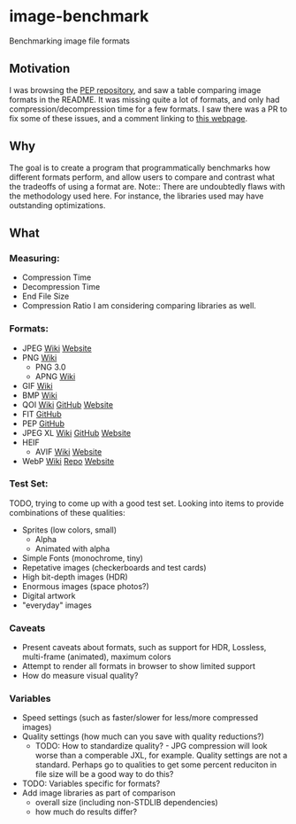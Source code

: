 # image-benchmark
Benchmarking image file formats

## Motivation
I was browsing the [PEP repository](https://github.com/ENDESGA/PEP), and saw a table comparing image formats in the README. It was missing quite a lot of formats, and only had compression/decompression time for a few formats. I saw there was a PR to fix some of these issues, and a comment linking to [this webpage](https://meow.catt0s.win/test_images/formats/). 

## Why
The goal is to create a program that programmatically benchmarks how different formats perform, and allow users to compare and contrast what the tradeoffs of using a format are.
Note:: There are undoubtedly flaws with the methodology used here. For instance, the libraries used may have outstanding optimizations. 

## What
### Measuring: 
* Compression Time
* Decompression Time
* End File Size
* Compression Ratio
I am considering comparing libraries as well.
### Formats: 
* JPEG [Wiki](https://en.wikipedia.org/wiki/JPEG) [Website](https://jpeg.org/jpeg/)
* PNG [Wiki](https://en.wikipedia.org/wiki/PNG)
  * PNG 3.0
  * APNG [Wiki](https://en.wikipedia.org/wiki/APNG)
* GIF [Wiki](https://en.wikipedia.org/wiki/GIF)
* BMP [Wiki](https://en.wikipedia.org/wiki/BMP_file_format)
* QOI [Wiki](https://en.wikipedia.org/wiki/QOI_(image_format)) [GitHub](https://github.com/phoboslab/qoi) [Website](https://qoiformat.org/)
* FIT [GitHub](https://github.com/open-source-firmware/flat-image-tree)
* PEP [GitHub](https://github.com/ENDESGA/PEP)
* JPEG XL [Wiki](https://en.wikipedia.org/wiki/JPEG_XL) [GitHub](https://github.com/libjxl/libjxl) [Website](https://jpeg.org/jpegxl/)
* HEIF
  * AVIF [Wiki](https://en.wikipedia.org/wiki/AVIF) [Website](https://aomediacodec.github.io/av1-avif/)
* WebP [Wiki](https://en.wikipedia.org/wiki/WebP) [Repo](https://chromium.googlesource.com/webm/libwebp) [Website](https://developers.google.com/speed/webp)
### Test Set:
TODO, trying to come up with a good test set. Looking into items to provide combinations of these qualities:
* Sprites (low colors, small)
  * Alpha
  * Animated with alpha
* Simple Fonts (monochrome, tiny)
* Repetative images (checkerboards and test cards)
* High bit-depth images (HDR)
* Enormous images (space photos?)
* Digital artwork
* "everyday" images
### Caveats
* Present caveats about formats, such as support for HDR, Lossless, multi-frame (animated), maximum colors
* Attempt to render all formats in browser to show limited support 
* How do measure visual quality?
### Variables
* Speed settings (such as faster/slower for less/more compressed images)
* Quality settings (how much can you save with quality reductions?)
  * TODO: How to standardize quality? - JPG compression will look worse than a comperable JXL, for example. Quality settings are not a standard. Perhaps go to qualities to get some percent reduciton in file size will be a good way to do this?
* TODO: Variables specific for formats?
* Add image libraries as part of comparison
  * overall size (including non-STDLIB dependencies)
  * how much do results differ?
